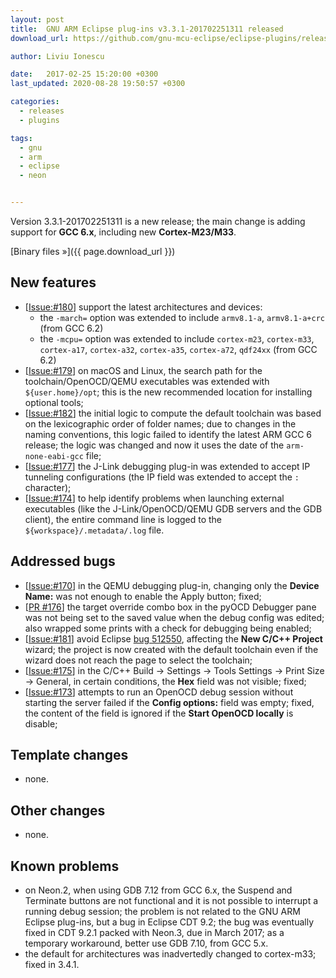 ```yaml
---
layout: post
title:  GNU ARM Eclipse plug-ins v3.3.1-201702251311 released
download_url: https://github.com/gnu-mcu-eclipse/eclipse-plugins/releases/tag/v3.3.1-201702251311

author: Liviu Ionescu

date:   2017-02-25 15:20:00 +0300
last_updated: 2020-08-28 19:50:57 +0300

categories:
  - releases
  - plugins

tags:
  - gnu
  - arm
  - eclipse
  - neon


---
```


Version 3.3.1-201702251311 is a new release; the main change is adding support for **GCC 6.x**, including new **Cortex-M23/M33**.

[Binary files »]({{ page.download_url }})

## New features

- [[Issue:#180](https://github.com/gnu-mcu-eclipse/eclipse-plugins/issues/180)] support the latest architectures and devices:
  - the `-march=` option was extended to include `armv8.1-a`, `armv8.1-a+crc` (from GCC 6.2)
  - the `-mcpu=` option was extended to include `cortex-m23`, `cortex-m33`, `cortex-a17`, `cortex-a32`, `cortex-a35`, `cortex-a72`, `qdf24xx` (from GCC 6.2)
- [[Issue:#179](https://github.com/gnu-mcu-eclipse/eclipse-plugins/issues/179)] on macOS and Linux, the search path for the toolchain/OpenOCD/QEMU executables was extended with `${user.home}/opt`; this is the new recommended location for installing optional tools; 
- [[Issue:#182](https://github.com/gnu-mcu-eclipse/eclipse-plugins/issues/182)] the initial logic to compute the default toolchain was based on the lexicographic order of folder names; due to changes in the naming conventions, this logic failed to identify the latest ARM GCC 6 release; the logic was changed and now it uses the date of the `arm-none-eabi-gcc` file;
- [[Issue:#177](https://github.com/gnu-mcu-eclipse/eclipse-plugins/issues/177)] the J-Link debugging plug-in was extended to accept IP tunneling configurations (the IP field was extended to accept the `:` character);
- [[Issue:#174](https://github.com/gnu-mcu-eclipse/eclipse-plugins/issues/174)] to help identify problems when launching external executables (like the J-Link/OpenOCD/QEMU GDB servers and the GDB client), the entire command line is logged to the `${workspace}/.metadata/.log` file.

## Addressed bugs

- [[Issue:#170](https://github.com/gnu-mcu-eclipse/eclipse-plugins/issues/170)] in the QEMU debugging plug-in, changing only the **Device Name:** was not enough to enable the Apply button; fixed;
- [[PR #176](https://github.com/gnu-mcu-eclipse/eclipse-plugins/pull/176)] the target override combo box in the pyOCD Debugger pane was not being set to the saved value when the debug config was edited; also wrapped some prints with a check for debugging being enabled;
- [[Issue:#181](https://github.com/gnu-mcu-eclipse/eclipse-plugins/issues/181)] avoid Eclipse [bug 512550](https://bugs.eclipse.org/bugs/show_bug.cgi?id=512550), affecting the **New C/C++ Project** wizard; the project is now created with the default toolchain even if the wizard does not reach the page to select the toolchain;
- [[Issue:#175](https://github.com/gnu-mcu-eclipse/eclipse-plugins/issues/175)] in the C/C++ Build → Settings → Tools Settings → Print Size → General, in certain conditions, the **Hex** field was not visible; fixed;
- [[Issue:#173](https://github.com/gnu-mcu-eclipse/eclipse-plugins/issues/173)] attempts to run an OpenOCD debug session without starting the server failed if the **Config options:** field was empty; fixed, the content of the field is ignored if the **Start OpenOCD locally** is disable;

## Template changes

- none.

## Other changes

- none.

## Known problems

- on Neon.2, when using GDB 7.12 from GCC 6.x, the Suspend and Terminate buttons are not functional and it is not possible to interrupt a running debug session; the problem is not related to the GNU ARM Eclipse plug-ins, but a bug in Eclipse CDT 9.2; the bug was eventually fixed in CDT 9.2.1 packed with Neon.3, due in March 2017; as a temporary workaround, better use GDB 7.10, from GCC 5.x. 
- the default for architectures was inadvertedly changed to cortex-m33; fixed in 3.4.1.
